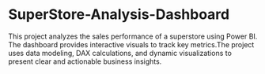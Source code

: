 # SuperStore-Analysis-Dashboard
This project analyzes the sales performance of a superstore using Power BI. The dashboard provides interactive visuals to track key metrics.The project uses data modeling, DAX calculations, and dynamic visualizations to present clear and actionable business insights.
